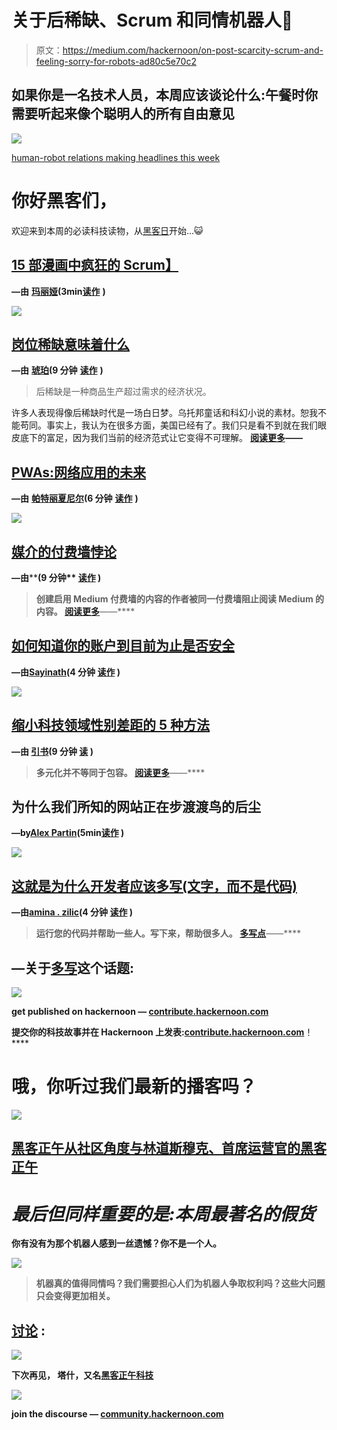 # 关于后稀缺、Scrum 和同情机器人🤖

> 原文：<https://medium.com/hackernoon/on-post-scarcity-scrum-and-feeling-sorry-for-robots-ad80c5e70c2>

## 如果你是一名技术人员，本周应该谈论什么:午餐时你需要听起来像个聪明人的所有自由意见

![](img/f7368d677d39823f2bef9b79d6b43587.png)

[human-robot relations making headlines this week](https://community.hackernoon.com/t/did-you-feel-sorry-for-the-robot/3536)

# 你好黑客们，

欢迎来到本周的必读科技读物，从[黑客日](http://hackernoon.com)开始...😺

## [15 部漫画中疯狂的 Scrum】](https://hackernoon.com/scrum-gone-wild-in-15-cartoons-cca23937a183)

**—由** [**玛丽娅**](https://hackernoon.com/@productmare)**(3min**[**读作**](https://hackernoon.com/scrum-gone-wild-in-15-cartoons-cca23937a183) **)**

![](img/0e43417ea5ce980c5e235e0167ed3423.png)

## [岗位稀缺意味着什么](https://hackernoon.com/what-post-scarcity-means-7c4d653418f4)

**—由** [**琥珀**](https://hackernoon.com/@ambercazzell)**(9 分钟** [**读作**](https://hackernoon.com/what-post-scarcity-means-7c4d653418f4) **)**

> 后稀缺是一种商品生产超过需求的经济状况。

许多人表现得像后稀缺时代是一场白日梦。乌托邦童话和科幻小说的素材。恕我不能苟同。事实上，我认为在很多方面，美国已经有了。我们只是看不到就在我们眼皮底下的富足，因为我们当前的经济范式让它变得不可理解。 [**阅读更多**](https://hackernoon.com/what-post-scarcity-means-7c4d653418f4)**——**

## [PWAs:网络应用的未来](https://hackernoon.com/the-future-of-web-apps-772f5bd14d1c)

**—由** [**帕特丽夏尼尔**](https://hackernoon.com/@theneil248)**(6 分钟** [**读作**](https://hackernoon.com/the-future-of-web-apps-772f5bd14d1c) **)**

![](img/1b59fd08ff6ddec02e5b89a314066c64.png)

## [媒介的付费墙悖论](https://hackernoon.com/the-paywall-paradox-of-medium-3dd0a6a7bde6)

**—由**[](https://hackernoon.com/@babulous)****(9 分钟** [**读作**](https://hackernoon.com/the-paywall-paradox-of-medium-3dd0a6a7bde6) **)****

> **创建启用 Medium 付费墙的内容的作者被同一付费墙阻止阅读 Medium 的内容。 [**阅读更多**](https://hackernoon.com/the-paywall-paradox-of-medium-3dd0a6a7bde6)**——****

## **[如何知道你的账户到目前为止是否安全](https://hackernoon.com/how-to-know-whether-your-account-has-been-safe-till-now-a864b8098ef0)**

****—由**[**Sayinath**](https://hackernoon.com/@sayinath.k)**(4 分钟** [**读作**](https://hackernoon.com/how-to-know-whether-your-account-has-been-safe-till-now-a864b8098ef0) **)****

**![](img/78fe9430bdc9ed35813b6a6e49ba5a2a.png)**

## **[缩小科技领域性别差距的 5 种方法](https://hackernoon.com/5-ways-we-can-work-to-close-the-gender-gap-in-tech-7d2c59f0a212)**

****—由** [**引书**](https://hackernoon.com/@ThePourquoiPas)**(9 分钟** [**读**](https://hackernoon.com/5-ways-we-can-work-to-close-the-gender-gap-in-tech-7d2c59f0a212) **)****

> **多元化并不等同于包容。 [**阅读更多**](https://hackernoon.com/5-ways-we-can-work-to-close-the-gender-gap-in-tech-7d2c59f0a212)**——****

## **为什么我们所知的网站正在步渡渡鸟的后尘**

****—by**[**Alex Partin**](https://hackernoon.com/@AlexPartin)**(5min**[**读作**](https://hackernoon.com/why-websites-as-we-know-them-are-going-the-way-of-the-dodo-19a253a13557) **)****

**![](img/c26edfe4b37088a000b1579d9a478b4c.png)**

## **[这就是为什么开发者应该多写(文字，而不是代码)](https://hackernoon.com/here-is-why-developers-should-write-more-words-not-code-953e861938e2)**

****—由**[**amina . zilic**](https://hackernoon.com/@amina.zilic)**(4 分钟** [**读作**](https://hackernoon.com/here-is-why-developers-should-write-more-words-not-code-953e861938e2) **)****

> **运行您的代码并帮助一些人。写下来，帮助很多人。 [**多写点**](https://hackernoon.com/here-is-why-developers-should-write-more-words-not-code-953e861938e2)**——****

## **—关于[多写](http://contribute.hackernoon.com)这个话题:**

**![](img/4cca38e379d7fd97d50f3ebdffef7fa8.png)**

****get published on hackernoon —** [**contribute.hackernoon.com**](http://contribute.hackernoon.com)**

**提交你的科技故事并在 Hackernoon 上发表:[**contribute.hackernoon.com**](https://contribute.hackernoon.com/)**！****

# **哦，你听过我们最新的播客吗？**

**![](img/20338154b651e64c7dbfe12436222a99.png)**

## **[黑客正午从社区角度与林道斯穆克、首席运营官的黑客正午](https://www.youtube.com/watch?v=BjpGihnicIg&list=PLzeK5ofgBRBHge_HPxa-enbyP0zzY4bQG&index=46)**

# *****最后但同样重要的是:本周最著名的假货*****

**你有没有为那个机器人感到一丝遗憾？你不是一个人。**

**![](img/f7368d677d39823f2bef9b79d6b43587.png)**

> **机器真的值得同情吗？我们需要担心人们为机器人争取权利吗？这些大问题只会变得更加相关。**

## **[**讨论**](https://community.hackernoon.com/t/did-you-feel-sorry-for-the-robot/3536) **:****

**![](img/6fd5ce86c29e3eba7c8f5d3d6caca422.png)**

**下次再见，
塔什，又名[黑客正午科技](https://medium.com/u/c7899df0cba0?source=post_page-----ad80c5e70c2--------------------------------)**

**![](img/62e030d5b101d542c546ce4ef9a5095c.png)**

****join the discourse —** [**community.hackernoon.com**](http://community.hackernoon.com)**